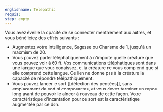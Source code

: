 ```yaml
---
englishname: Telepathic
requis:
step: empty
---
```

Vous avez éveillé la cpacité de se connecter mentalement aux autres, et vous bénéficiez des effets suivants : 

 - Augmentez votre Intelligence, Sagesse ou Charisme de 1, jusqu'à un maxmium de 20.
 - Vous pouvez parler téléphatiquement à n'importe quelle créature que vous pouvez voir à 60 ft. Vos communications téléphatiques sont dans une langue que vous conaissez, et la créature ne vous comprend que si elle comprend cette langue. Ce lien ne donne pas à la créature la capacité de répondre télépathiquement.
 - Vous pouvez lancer le sort [[détection des pensées]], sans emplacement de sort ni composantes, et vous devez terminer un repos long avant de pouvoir le alncer à nouveau de cette façon. Votre caractéristique d'incantation pour ce sort est la caractéristique augmentée par ce don.
